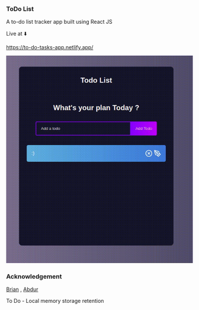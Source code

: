 ### ToDo List

A to-do list tracker app built using React JS 

Live at ⬇️

https://to-do-tasks-app.netlify.app/

![Figure](https://github.com/sreshu/ToDoApp/blob/main/demo/todo.gif)

### Acknowledgement

[Brian](https://github.com/briancodex/) , [Abdur](https://github.com/arkalim/)

To Do - Local memory storage retention 

